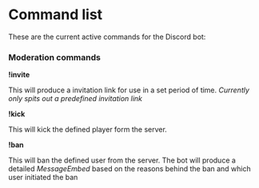 # Command list

These are the current active commands for the Discord bot:

### Moderation commands

__!invite__

This will produce a invitation link for use in a set period of time.
_Currently only spits out a predefined invitation link_

__!kick__

This will kick the defined player form the server.


__!ban__

This will ban the defined user from the server.
The bot will produce a detailed *MessageEmbed* based on the reasons behind the ban and which user initiated the ban
